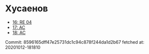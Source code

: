 # Хусаенов
- [16: RE 04](16.md)
- [17: AC](17.md)
- [18: AC](18.md)

Commit: 8596165dff47e25731dc1c94c878f244da1d2b67
 fetched at: 20201012-181810
